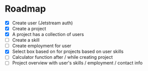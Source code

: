 # Roadmap

 - [x] Create user (Jetstream auth)
 - [x] Create a project
 - [x] A project has a collection of users
 - [ ] Create a skill
 - [ ] Create employment for user
 - [x] Select box based on for projects based on user skills
 - [ ] Calculator function after / while creating project
 - [ ] Project overview with user's skills / employment / contact info